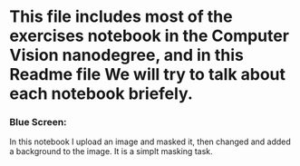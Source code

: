 # This file includes most of the exercises notebook in the Computer Vision nanodegree, and in this Readme file We will try to talk about each notebook briefely. 

### Blue Screen: 
In this notebook I upload an image and masked it, then changed and added a background to the image. It is a simplt masking task. 
